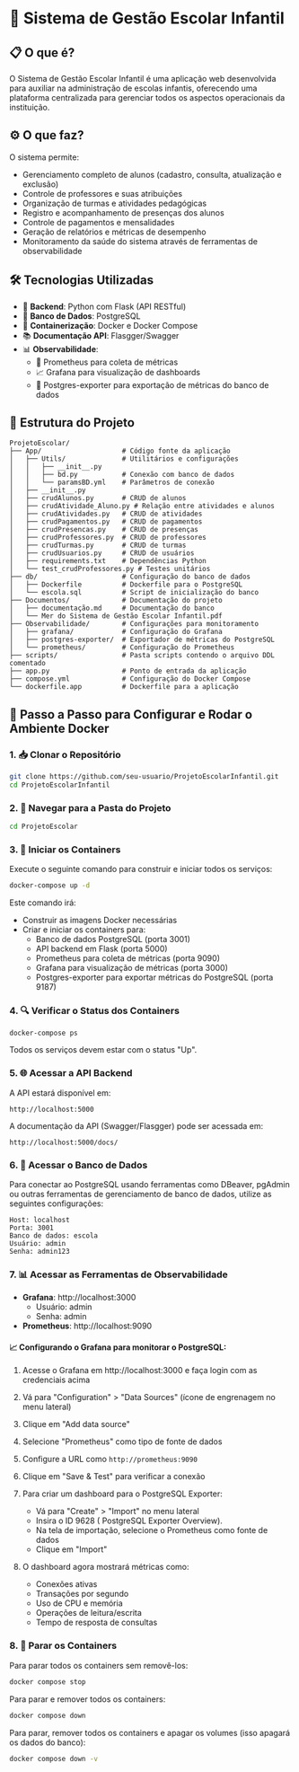 # 🏫 Sistema de Gestão Escolar Infantil

## 📋 O que é?
O Sistema de Gestão Escolar Infantil é uma aplicação web desenvolvida para auxiliar na administração de escolas infantis, oferecendo uma plataforma centralizada para gerenciar todos os aspectos operacionais da instituição.

## ⚙️ O que faz?
O sistema permite:
- Gerenciamento completo de alunos (cadastro, consulta, atualização e exclusão)
- Controle de professores e suas atribuições
- Organização de turmas e atividades pedagógicas
- Registro e acompanhamento de presenças dos alunos
- Controle de pagamentos e mensalidades
- Geração de relatórios e métricas de desempenho
- Monitoramento da saúde do sistema através de ferramentas de observabilidade

## 🛠️ Tecnologias Utilizadas
- 🐍 **Backend**: Python com Flask (API RESTful)
- 🐘 **Banco de Dados**: PostgreSQL
- 🐳 **Containerização**: Docker e Docker Compose
- 📚 **Documentação API**: Flasgger/Swagger
- 📊 **Observabilidade**:
  - 📡 Prometheus para coleta de métricas
  - 📈 Grafana para visualização de dashboards
  - 🔄 Postgres-exporter para exportação de métricas do banco de dados

## 📁 Estrutura do Projeto
```
ProjetoEscolar/
├── App/                    # Código fonte da aplicação
│   ├── Utils/              # Utilitários e configurações
│   │   ├── __init__.py
│   │   ├── bd.py           # Conexão com banco de dados
│   │   └── paramsBD.yml    # Parâmetros de conexão
│   ├── __init__.py
│   ├── crudAlunos.py       # CRUD de alunos
│   ├── crudAtividade_Aluno.py # Relação entre atividades e alunos
│   ├── crudAtividades.py   # CRUD de atividades
│   ├── crudPagamentos.py   # CRUD de pagamentos
│   ├── crudPresencas.py    # CRUD de presenças
│   ├── crudProfessores.py  # CRUD de professores
│   ├── crudTurmas.py       # CRUD de turmas
│   ├── crudUsuarios.py     # CRUD de usuários
│   ├── requirements.txt    # Dependências Python
│   └── test_crudProfessores.py # Testes unitários
├── db/                     # Configuração do banco de dados
│   ├── Dockerfile          # Dockerfile para o PostgreSQL
│   └── escola.sql          # Script de inicialização do banco
├── Documentos/             # Documentação do projeto
│   ├── documentação.md     # Documentação do banco
│   └── Mer do Sistema de Gestão Escolar Infantil.pdf
├── Observabilidade/        # Configurações para monitoramento
│   ├── grafana/            # Configuração do Grafana
│   ├── postgres-exporter/  # Exportador de métricas do PostgreSQL
│   └── prometheus/         # Configuração do Prometheus
├── scripts/                # Pasta scripts contendo o arquivo DDL comentado
├── app.py                  # Ponto de entrada da aplicação
├── compose.yml             # Configuração do Docker Compose
└── dockerfile.app          # Dockerfile para a aplicação
```

## 🚀 Passo a Passo para Configurar e Rodar o Ambiente Docker

### 1. 📥 Clonar o Repositório
```bash
git clone https://github.com/seu-usuario/ProjetoEscolarInfantil.git
cd ProjetoEscolarInfantil
```

### 2. 📂 Navegar para a Pasta do Projeto
```bash
cd ProjetoEscolar
```

### 3. 🐳 Iniciar os Containers
Execute o seguinte comando para construir e iniciar todos os serviços:
```bash
docker-compose up -d
```

Este comando irá:
- Construir as imagens Docker necessárias
- Criar e iniciar os containers para:
  - Banco de dados PostgreSQL (porta 3001)
  - API backend em Flask (porta 5000)
  - Prometheus para coleta de métricas (porta 9090)
  - Grafana para visualização de métricas (porta 3000)
  - Postgres-exporter para exportar métricas do PostgreSQL (porta 9187)

### 4. 🔍 Verificar o Status dos Containers
```bash
docker-compose ps
```

Todos os serviços devem estar com o status "Up".

### 5. 🌐 Acessar a API Backend
A API estará disponível em:
```
http://localhost:5000
```

A documentação da API (Swagger/Flasgger) pode ser acessada em:
```
http://localhost:5000/docs/
```

### 6. 💾 Acessar o Banco de Dados
Para conectar ao PostgreSQL usando ferramentas como DBeaver, pgAdmin ou outras ferramentas de gerenciamento de banco de dados, utilize as seguintes configurações:
```
Host: localhost
Porta: 3001
Banco de dados: escola
Usuário: admin
Senha: admin123
```

### 7. 📊 Acessar as Ferramentas de Observabilidade
- **Grafana**: http://localhost:3000
  - Usuário: admin
  - Senha: admin
- **Prometheus**: http://localhost:9090

#### 📈 Configurando o Grafana para monitorar o PostgreSQL:

1. Acesse o Grafana em http://localhost:3000 e faça login com as credenciais acima
2. Vá para "Configuration" > "Data Sources" (ícone de engrenagem no menu lateral)
3. Clique em "Add data source"
4. Selecione "Prometheus" como tipo de fonte de dados
5. Configure a URL como `http://prometheus:9090`
6. Clique em "Save & Test" para verificar a conexão

7. Para criar um dashboard para o PostgreSQL Exporter:
   - Vá para "Create" > "Import" no menu lateral
   - Insira o ID 9628 ( PostgreSQL Exporter Overview).
   - Na tela de importação, selecione o Prometheus como fonte de dados
   - Clique em "Import"

8. O dashboard agora mostrará métricas como:
   - Conexões ativas
   - Transações por segundo
   - Uso de CPU e memória
   - Operações de leitura/escrita
   - Tempo de resposta de consultas

### 8. 🛑 Parar os Containers
Para parar todos os containers sem removê-los:
```bash
docker compose stop
```

Para parar e remover todos os containers:
```bash
docker compose down
```

Para parar, remover todos os containers e apagar os volumes (isso apagará os dados do banco):
```bash
docker compose down -v
```